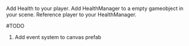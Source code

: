Add Health to your player. Add HealthManager to a empty gameobject in your scene. Reference player to your HealthManager.

#TODO
1) Add event system to canvas prefab
